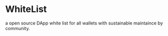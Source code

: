 # WhiteList
a open source DApp white list for all wallets with sustainable maintaince by community.
